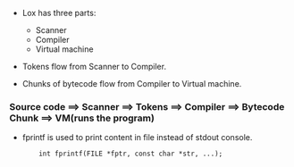 - Lox has three parts:

  - Scanner
  - Compiler
  - Virtual machine

- Tokens flow from Scanner to Compiler.
- Chunks of bytecode flow from Compiler to Virtual machine.

### Source code ==> Scanner ==> Tokens ==> Compiler ==> Bytecode Chunk ==> VM(runs the program)

- fprintf is used to print content in file instead of stdout console.
  ```
      int fprintf(FILE *fptr, const char *str, ...);
  ```
